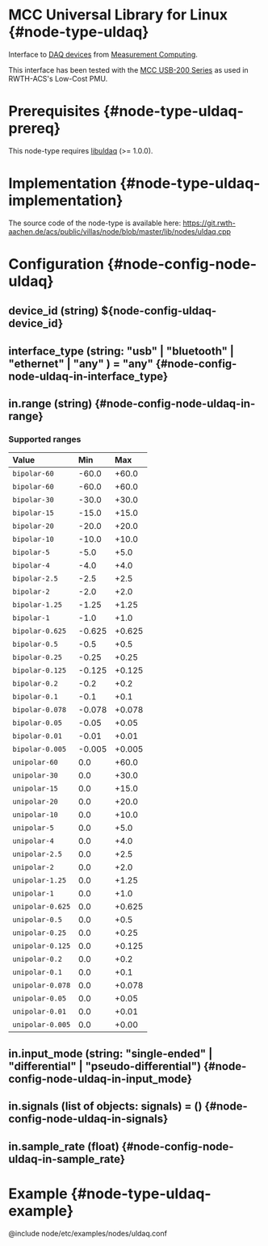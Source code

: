 # MCC Universal Library for Linux {#node-type-uldaq}

Interface to [DAQ devices](https://www.mccdaq.com/PDFs/Manuals/Linux-hw.pdf) from [Measurement Computing](https://www.mccdaq.com).

This interface has been tested with the [MCC USB-200 Series](https://www.mccdaq.com/usb-data-acquisition/USB-200-Series.aspx) as used in RWTH-ACS's Low-Cost PMU.

# Prerequisites {#node-type-uldaq-prereq}

This node-type requires [libuldaq](https://github.com/mccdaq/uldaq.gitignore) (>= 1.0.0).

# Implementation {#node-type-uldaq-implementation}

The source code of the node-type is available here:
https://git.rwth-aachen.de/acs/public/villas/node/blob/master/lib/nodes/uldaq.cpp

# Configuration {#node-config-node-uldaq}

## device_id (string) ${node-config-uldaq-device_id}

## interface_type (string: "usb" | "bluetooth" | "ethernet" | "any" ) = "any" {#node-config-node-uldaq-in-interface_type}

## in.range (string) {#node-config-node-uldaq-in-range}

### Supported ranges

| Value            | Min     | Max    |
| :--------------- | :------ | :----- |
| `bipolar-60`     | -60.0   | +60.0  |
| `bipolar-60`     | -60.0   | +60.0  |
| `bipolar-30`     | -30.0   | +30.0  |
| `bipolar-15`     | -15.0   | +15.0  |
| `bipolar-20`     | -20.0   | +20.0  |
| `bipolar-10`     | -10.0   | +10.0  |
| `bipolar-5`      | -5.0    | +5.0   |
| `bipolar-4`      | -4.0    | +4.0   |
| `bipolar-2.5`    | -2.5    | +2.5   |
| `bipolar-2`      | -2.0    | +2.0   |
| `bipolar-1.25`   | -1.25   | +1.25  |
| `bipolar-1`      | -1.0    | +1.0   |
| `bipolar-0.625`  | -0.625  | +0.625 |
| `bipolar-0.5`    | -0.5    | +0.5   |
| `bipolar-0.25`   | -0.25   | +0.25  |
| `bipolar-0.125`  | -0.125  | +0.125 |
| `bipolar-0.2`    | -0.2    | +0.2   |
| `bipolar-0.1`    | -0.1    | +0.1   |
| `bipolar-0.078`  | -0.078  | +0.078 |
| `bipolar-0.05`   | -0.05   | +0.05  |
| `bipolar-0.01`   | -0.01   | +0.01  |
| `bipolar-0.005`  | -0.005  | +0.005 |
| `unipolar-60`    |  0.0    | +60.0  |
| `unipolar-30`    |  0.0    | +30.0  |
| `unipolar-15`    |  0.0    | +15.0  |
| `unipolar-20`    |  0.0    | +20.0  |
| `unipolar-10`    |  0.0    | +10.0  |
| `unipolar-5`     |  0.0    | +5.0   |
| `unipolar-4`     |  0.0    | +4.0   |
| `unipolar-2.5`   |  0.0    | +2.5   |
| `unipolar-2`     |  0.0    | +2.0   |
| `unipolar-1.25`  |  0.0    | +1.25  |
| `unipolar-1`     |  0.0    | +1.0   |
| `unipolar-0.625` |  0.0    | +0.625 |
| `unipolar-0.5`   |  0.0    | +0.5   |
| `unipolar-0.25`  |  0.0    | +0.25  |
| `unipolar-0.125` |  0.0    | +0.125 |
| `unipolar-0.2`   |  0.0    | +0.2   |
| `unipolar-0.1`   |  0.0    | +0.1   |
| `unipolar-0.078` |  0.0    | +0.078 |
| `unipolar-0.05`  |  0.0    | +0.05  |
| `unipolar-0.01`  |  0.0    | +0.01  |
| `unipolar-0.005` |  0.0    | +0.00  |

## in.input_mode (string: "single-ended" | "differential" | "pseudo-differential") {#node-config-node-uldaq-in-input_mode}

## in.signals (list of objects: signals) = () {#node-config-node-uldaq-in-signals}

## in.sample_rate (float) {#node-config-node-uldaq-in-sample_rate}

# Example {#node-type-uldaq-example}

@include node/etc/examples/nodes/uldaq.conf
